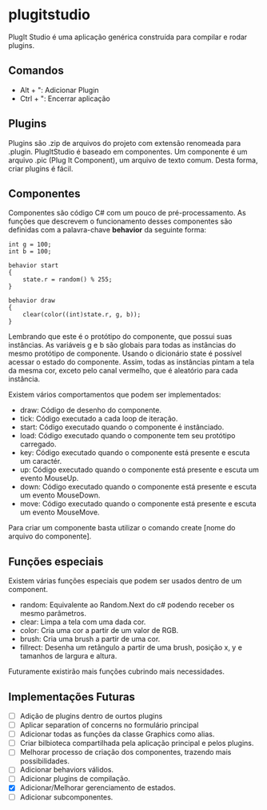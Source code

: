 # plugitstudio

PlugIt Studio é uma aplicação genérica construída para compilar e rodar plugins.

## Comandos

 - Alt + ": Adicionar Plugin
 - Ctrl + ": Encerrar aplicação

## Plugins

Plugins são .zip de arquivos do projeto com extensão renomeada para .plugin. PlugItStudio é baseado em componentes. Um componente é um arquivo .pic (Plug It Component), um arquivo de texto comum. Desta forma, criar plugins é fácil.

## Componentes

Componentes são código C# com um pouco de pré-processamento. As funções que descrevem o funcionamento desses componentes são definidas com a palavra-chave **behavior** da seguinte forma:

```
int g = 100;
int b = 100;

behavior start
{
	state.r = random() % 255;
}

behavior draw
{
	clear(color((int)state.r, g, b));
}
```

Lembrando que este é o protótipo do componente, que possui suas instâncias. As variáveis g e b são globais para todas as instâncias do mesmo protótipo de componente. Usando o dicionário state é possível acessar o estado do componente. Assim, todas as instâncias pintam a tela da mesma cor, exceto pelo canal vermelho, que é aleatório para cada instância.

Existem vários comportamentos que podem ser implementados:

 - draw: Código de desenho do componente.
 - tick: Código executado a cada loop de iteração.
 - start: Código executado quando o componente é instânciado.
 - load: Código executado quando o componente tem seu protótipo carregado.
 - key: Código executado quando o componente está presente e escuta um caractér.
 - up: Código executado quando o componente está presente e escuta um evento MouseUp.
 - down: Código executado quando o componente está presente e escuta um evento MouseDown.
 - move: Código executado quando o componente está presente e escuta um evento MouseMove.

Para criar um componente basta utilizar o comando create [nome do arquivo do componente].

## Funções especiais

Existem várias funções especiais que podem ser usados dentro de um component.

 - random: Equivalente ao Random.Next do c# podendo receber os mesmo parâmetros.
 - clear: Limpa a tela com uma dada cor.
 - color: Cria uma cor a partir de um valor de RGB.
 - brush: Cria uma brush a partir de uma cor.
 - fillrect: Desenha um retângulo a partir de uma brush, posição x, y e tamanhos de largura e altura.

Futuramente existirão mais funções cubrindo mais necessidades.

## Implementações Futuras

- [ ] Adição de plugins dentro de ourtos plugins
- [ ] Aplicar separation of concerns no formulário principal
- [ ] Adicionar todas as funções da classe Graphics como alias.
- [ ] Criar bilbioteca compartilhada pela aplicação principal e pelos plugins.
- [ ] Melhorar processo de criação dos componentes, trazendo mais possibilidades.
- [ ] Adicionar behaviors válidos.
- [ ] Adicionar plugins de compilação.
- [x] Adicionar/Melhorar gerenciamento de estados.
- [ ] Adicionar subcomponentes.
